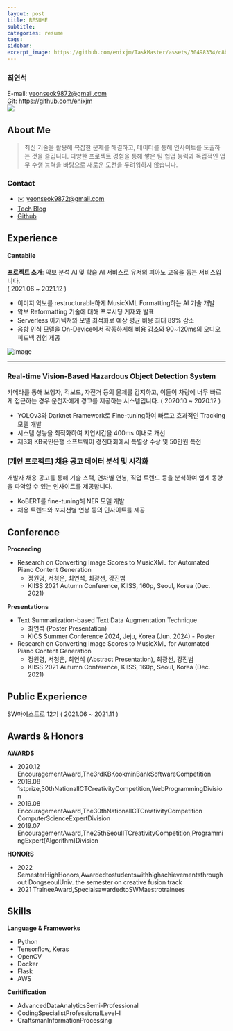 ```yaml
---
layout: post
title: RESUME
subtitle: 
categories: resume
tags: 
sidebar:
excerpt_image: https://github.com/enixjm/TaskMaster/assets/30498334/c8b4b5fd-ac29-4512-b972-2d5fec69ca06
---
```


### 최연석
E-mail: yeonseok9872@gmail.com <br>
Git: <a href="https://github.com/enixjm">https://github.com/enixjm <br>
<img src="https://www.codewars.com/users/enixjm/badges/small" style="margin-left:0; background-color:transparent;">

## About Me
> 최신 기술을 활용해 복잡한 문제를 해결하고, 데이터를 통해 인사이트를 도출하는 것을 즐깁니다. 다양한 프로젝트 경험을 통해 쌓은 팀 협업 능력과 독립적인 업무 수행 능력을 바탕으로 새로운 도전을 두려워하지 않습니다.


### Contact
- ✉️ yeonseok9872@gmail.com 
- [Tech Blog](https://enixjm.github.io)
- [Github](https://github.com/enixjm)

## Experience
#### Cantabile
<b>프로젝트 소개</b>: 악보 분석 AI 및 학습 AI 서비스로 유저의 피아노 교육을 돕는 서비스입니다. <br>
( 2021.06 ~ 2021.12 )
- 이미지 악보를 restructurable하게 MusicXML Formatting하는 AI 기술 개발
- 악보 Reformatting 기술에 대해 프로시딩 게재와 발표
- Serverless 아키텍쳐와 모델 최적화로 예상 평균 비용 최대 89% 감소
- 음향 인식 모델을 On-Device에서 작동하게해 비용 감소와 90~120ms의 오디오 피드백 경험 제공

![image](https://github.com/user-attachments/assets/869a18ee-6350-4971-89b8-42e1de1d7343)

<!-- ### Cantabile: 머신러닝 엔지니어 및 백엔드 엔지니어
인공지능 피아노 교육 서비스
- Serverless 아키텍쳐 시스템 구축
    + Node.js, Flask, AWS lambda를 사용하여 서버의 비용을 절약하고 효율적인 RESTful API 개발
- AI 모델 개발 및 최적화
    + 피아노 노트 분석 모델을 개발, TFLite로 변환하여 모바일 환경에서 작동할 수 있게 온디바이스화
    + 악보 이미지 분석 모델을 개발, 관련 기술에 대한 논문과 학회 발표
* 테스트 및 배포 자동화
    + ML 모델을 Docker 컨테이너에 배포 및 최적화 하여 용량 축소와 속도를 개선
![image](https://github.com/enixjm/enixjm.github.io/assets/30498334/270f90ec-fcb7-48f7-8864-a53d0636d6e9){: height="50"}
[🔗Play Store](https://play.google.com/store/apps/details?id=tech.pageturner.cantabile&hl=ko&gl=US&pli=1)
[🔗App Store](https://www.google.com/url?sa=t&source=web&rct=j&opi=89978449&url=https://apps.apple.com/us/app/cantabile/id1638467627&ved=2ahUKEwjqvrr60JuFAxVxVPUHHQQLAO0QFnoECA8QAQ&usg=AOvVaw1bQ14LVOyedA2Ku24kl0Cv) -->

---

### Real-time Vision-Based Hazardous Object Detection System 
카메라를 통해 보행자, 킥보드, 자전거 등의 물체를 감지하고, 이들이 차량에 너무 빠르게 접근하는 경우 운전자에게 경고를 제공하는 시스템입니다.
( 2020.10 ~ 2020.12 )
- YOLOv3와 Darknet Framework로 Fine-tuning하여 빠르고 효과적인 Tracking 모델 개발
- 시스템 성능을 최적화하여 지연시간을 400ms 이내로 개선
- 제3회 KB국민은행 소프트웨어 경진대회에서 특별상 수상 및 50만원 특전

### [개인 프로젝트] 채용 공고 데이터 분석 및 시각화
개발자 채용 공고를 통해 기술 스택, 연차별 연봉, 직업 트렌드 등을 분석하여 업계 동향을 파악할 수 있는 인사이트를 제공합니다.
- KoBERT를 fine-tuning해 NER 모델 개발
- 채용 트렌드와 포지션별 연봉 등의 인사이트를 제공


<!-- ### 개인 프로젝트
#### TaskMaster: 
할 일 목록 관리 및 일정 플래너 서비스
- AWS Elastick Beanstalk, AWS EC2 배포
- RESTful API 설계 및 개발
    + Typescript로 Node.js 서버를 구축하여 에러 제어와 생산성 향상
- DB 설계 및 구축
    + AWS RDS와 PostgreSQL로 구축하여 백업 기능과 확장성과 성능 확보

#### DevSync:
Markdown 형식의 개발자 커뮤니티
- AWS Lambda와 DynamoDB로 Serverless 아키텍쳐 구축
- AWS Cognito 사용자 인증 관리
- AWS Route 53 DNS 구축 및 트래픽 관리 -->

## Conference
**Proceeding**
- Research on Converting Image Scores to MusicXML for Automated Piano Content Generation
    - 정원영, 서청운, 최연석, 최광선, 강진범
    - KIISS 2021 Autumn Conference, KIISS, 160p, Seoul, Korea (Dec. 2021)

**Presentations**
- Text Summarization-based Text Data Augmentation Technique
    - 최연석 (Poster Presentation)
    - KICS Summer Conference 2024, Jeju, Korea (Jun. 2024) - Poster
- Research on Converting Image Scores to MusicXML for Automated Piano Content Generation
    - 정원영, 서청운, 최연석 (Abstract Presentation), 최광선, 강진범
    - KIISS 2021 Autumn Conference, KIISS, 160p, Seoul, Korea (Dec. 2021)

## Public Experience
SW마에스트로 12기 ( 2021.06 ~ 2021.11 )

## Awards & Honors
**AWARDS**
- 2020.12 EncouragementAward,The3rdKBKookminBankSoftwareCompetition
- 2019.08 1stprize,30thNationalICTCreativityCompetition,WebProgrammingDivision
- 2019.08 EncouragementAward,The30thNationalICTCreativityCompetition ComputerScienceExpertDivision 
- 2019.07 EncouragementAward,The25thSeoulITCreativityCompetition,ProgrammingExpert(Algorithm)Division

**HONORS**
- 2022 SemesterHighHonors,Awardedtostudentswithhighachievementsthroughout DongseoulUniv. the semester on creative fusion track
- 2021 TraineeAward,SpecialsawardedtoSWMaestrotrainees

## Skills
**Language & Frameworks**
- Python
- Tensorflow, Keras
- OpenCV
- Docker
- Flask
- AWS

**Ceritification**
- AdvancedDataAnalyticsSemi-Professional
- CodingSpecialistProfessionalLevel-I
- CraftsmanInformationProcessing